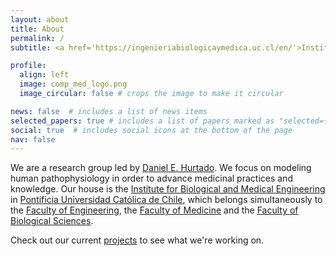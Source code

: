 ```yaml
---
layout: about
title: About
permalink: /
subtitle: <a href='https://ingenieriabiologicaymedica.uc.cl/en/'>Institute for Biological and Medical Engineering</a>

profile:
  align: left
  image: comp_med_logo.png
  image_circular: false # crops the image to make it circular

news: false  # includes a list of news items
selected_papers: true # includes a list of papers marked as "selected={true}"
social: true  # includes social icons at the bottom of the page
nav: false
---
```


We are a research group led by [Daniel E. Hurtado](https://www.researchgate.net/profile/Daniel-Hurtado-4). We focus on modeling human pathophysiology in order to advance medicinal practices and knowledge. Our house is the [Institute for Biological and Medical Engineering](https://ingenieriabiologicaymedica.uc.cl/en/) in [Pontificia Universidad Católica de Chile](https://www.uc.cl/en), which belongs simultaneously to the [Faculty of Engineering](https://www.ing.uc.cl/en/), the [Faculty of Medicine](https://medicina.uc.cl/) and the [Faculty of Biological Sciences](https://biologia.uc.cl/).

Check out our current [projects](https://comp-medicine-uc.github.io/projects/) to see what we're working on.
